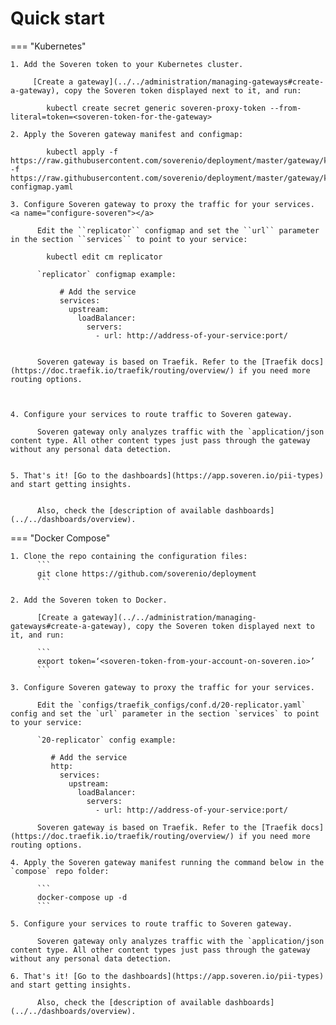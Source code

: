 # Quick start

=== "Kubernetes"

    1. Add the Soveren token to your Kubernetes cluster.

         [Create a gateway](../../administration/managing-gateways#create-a-gateway), copy the Soveren token displayed next to it, and run: 
      
            kubectl create secret generic soveren-proxy-token --from-literal=token=<soveren-token-for-the-gateway>    
         
    2. Apply the Soveren gateway manifest and configmap:     

            kubectl apply -f https://raw.githubusercontent.com/soverenio/deployment/master/gateway/kubernetes/install.yaml -f https://raw.githubusercontent.com/soverenio/deployment/master/gateway/kubernetes/replicator-configmap.yaml
    
    3. Сonfigure Soveren gateway to proxy the traffic for your services. <a name="configure-soveren"></a>

          Edit the ``replicator`` configmap and set the ``url`` parameter in the section ``services`` to point to your service:

            kubectl edit cm replicator

          `replicator` configmap example:

               # Add the service
               services:
                 upstream:
                   loadBalancer:
                     servers:
                       - url: http://address-of-your-service:port/


          Soveren gateway is based on Traefik. Refer to the [Traefik docs](https://doc.traefik.io/traefik/routing/overview/) if you need more routing options.
          
          

    4. Configure your services to route traffic to Soveren gateway.

          Soveren gateway only analyzes traffic with the `application/json content type. All other content types just pass through the gateway without any personal data detection.
          

    5. That's it! [Go to the dashboards](https://app.soveren.io/pii-types) and start getting insights.


          Also, check the [description of available dashboards](../../dashboards/overview).


          

=== "Docker Compose"

    1. Clone the repo containing the configuration files:
          ```
          git clone https://github.com/soverenio/deployment
          ```

    2. Add the Soveren token to Docker.

          [Create a gateway](../../administration/managing-gateways#create-a-gateway), copy the Soveren token displayed next to it, and run: 
          
          ```
          export token=‘<soveren-token-from-your-account-on-soveren.io>’
          ```
                                   
    3. Сonfigure Soveren gateway to proxy the traffic for your services.

          Edit the `configs/traefik_configs/conf.d/20-replicator.yaml` config and set the `url` parameter in the section `services` to point to your service:

          `20-replicator` config example:
       
             # Add the service
             http:
               services:
                 upstream:
                   loadBalancer:
                     servers:
                       - url: http://address-of-your-service:port/

          Soveren gateway is based on Traefik. Refer to the [Traefik docs](https://doc.traefik.io/traefik/routing/overview/) if you need more routing options.

    4. Apply the Soveren gateway manifest running the command below in the `compose` repo folder:

          ```
          docker-compose up -d
          ```         

    5. Configure your services to route traffic to Soveren gateway.

          Soveren gateway only analyzes traffic with the `application/json content type. All other content types just pass through the gateway without any personal data detection. 

    6. That's it! [Go to the dashboards](https://app.soveren.io/pii-types) and start getting insights.

          Also, check the [description of available dashboards](../../dashboards/overview).
